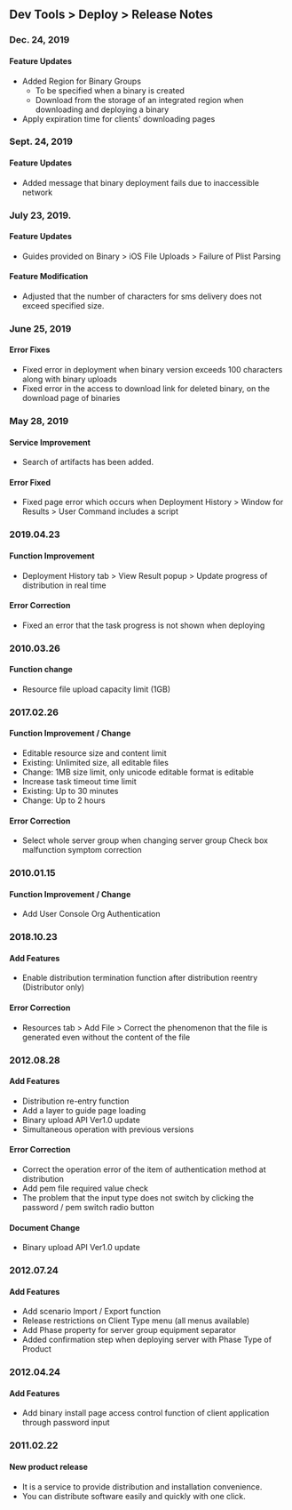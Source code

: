 ## Dev Tools > Deploy > Release Notes

### Dec. 24, 2019
#### Feature Updates
* Added Region for Binary Groups
    * To be specified when a binary is created 
    * Download from the storage of an integrated region when downloading and deploying a binary
* Apply expiration time for clients' downloading pages 

### Sept. 24, 2019 
#### Feature Updates 
* Added message that binary deployment fails due to inaccessible network 

### July 23, 2019.
#### Feature Updates
* Guides provided on Binary > iOS File Uploads > Failure of Plist Parsing
#### Feature Modification
* Adjusted that the number of characters for sms delivery does not exceed specified size.

### June 25, 2019
#### Error Fixes
* Fixed error in deployment when binary version exceeds 100 characters along with binary uploads
* Fixed error in the access to download link for deleted binary, on the download page of binaries

### May 28, 2019
#### Service Improvement 
* Search of artifacts has been added.  

#### Error Fixed 
* Fixed page error which occurs when Deployment History > Window for Results > User Command includes a script

### 2019.04.23
#### Function Improvement
* Deployment History tab > View Result popup > Update progress of distribution in real time

#### Error Correction
* Fixed an error that the task progress is not shown when deploying

### 2010.03.26
#### Function change
* Resource file upload capacity limit (1GB)

### 2017.02.26
#### Function Improvement / Change
* Editable resource size and content limit
* Existing: Unlimited size, all editable files
* Change: 1MB size limit, only unicode editable format is editable
* Increase task timeout time limit
* Existing: Up to 30 minutes
* Change: Up to 2 hours

#### Error Correction
* Select whole server group when changing server group Check box malfunction symptom correction

### 2010.01.15
#### Function Improvement / Change
* Add User Console Org Authentication

### 2018.10.23
#### Add Features
* Enable distribution termination function after distribution reentry (Distributor only)

#### Error Correction
* Resources tab > Add File > Correct the phenomenon that the file is generated even without the content of the file

### 2012.08.28
#### Add Features
* Distribution re-entry function
* Add a layer to guide page loading
* Binary upload API Ver1.0 update
* Simultaneous operation with previous versions

#### Error Correction
* Correct the operation error of the item of authentication method at distribution
* Add pem file required value check
* The problem that the input type does not switch by clicking the password / pem switch radio button

#### Document Change
* Binary upload API Ver1.0 update

### 2012.07.24
#### Add Features

* Add scenario Import / Export function
* Release restrictions on Client Type menu (all menus available)
* Add Phase property for server group equipment separator
* Added confirmation step when deploying server with Phase Type of Product

### 2012.04.24
#### Add Features

* Add binary install page access control function of client application through password input

### 2011.02.22
#### New product release

* It is a service to provide distribution and installation convenience.
* You can distribute software easily and quickly with one click.
